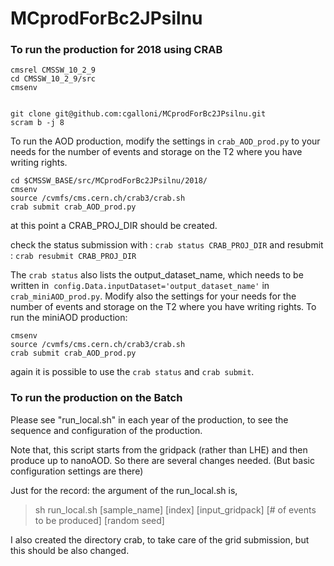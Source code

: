 # MCprodForBc2JPsilnu

### To run the production for 2018 using CRAB
```
cmsrel CMSSW_10_2_9 
cd CMSSW_10_2_9/src
cmsenv


git clone git@github.com:cgalloni/MCprodForBc2JPsilnu.git
scram b -j 8
```

To run the AOD production, modify the settings in `crab_AOD_prod.py` to your needs for the number of events and storage on the T2 where you have writing rights. 
 
```
cd $CMSSW_BASE/src/MCprodForBc2JPsilnu/2018/
cmsenv
source /cvmfs/cms.cern.ch/crab3/crab.sh
crab submit crab_AOD_prod.py 
```
at this point a CRAB_PROJ_DIR  should be created.

check the status submission with :
`crab status CRAB_PROJ_DIR`
and resubmit :
`crab resubmit CRAB_PROJ_DIR`

The `crab status` also lists the output_dataset_name, which needs to be written in  `config.Data.inputDataset='output_dataset_name'`  in `crab_miniAOD_prod.py`. Modify also the settings for your needs for the number of events and storage on the T2 where you have writing rights. 
To run the miniAOD production:

```
cmsenv
source /cvmfs/cms.cern.ch/crab3/crab.sh
crab submit crab_AOD_prod.py 
```
again it is possible to use the `crab status` and `crab submit`.






### To run the production on the Batch

Please see "run_local.sh" in each year of the production,
to see the sequence and configuration of the production. 

Note that, this script starts from the gridpack (rather than LHE) 
and then produce up to nanoAOD. 
So there are several changes needed. 
(But basic configuration settings are there)

Just for the record: the argument of the run_local.sh is, 

> sh run_local.sh [sample_name] [index] [input_gridpack] [# of events to be produced] [random seed]


I also created the directory crab, to take care of the grid submission, 
but this should be also changed. 